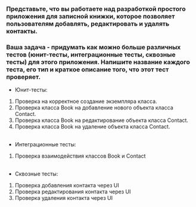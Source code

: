 ### Представьте, что вы работаете над разработкой простого приложения для записной книжки, которое позволяет пользователям добавлять, редактировать и удалять контакты.
### Ваша задача - придумать как можно больше различных тестов (юнит-тесты, интеграционные тесты, сквозные тесты) для этого приложения. Напишите название каждого теста, его тип и краткое описание того, что этот тест проверяет.

* Юнит-тесты:
1. Проверка на корректное создание экземпляра класса.
2. Проверка класса Book на добавление нового объекта класса Contact.
3. Проверка класса Book на редактирование объекта класса Contact.
4. Проверка класса Book на удаление объекта класса Contact.
<br><br>

* Интеграционные тесты:
1. Проверка взаимодействия классов Book и Contact
<br><br>

* Сквозные тесты:
1. Проверка добавления контакта через UI
2. Проверка редактирования контакта через UI
3. Проверка удаления контакта через UI
